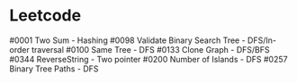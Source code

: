# Leetcode

#0001 Two Sum - Hashing
#0098 Validate Binary Search Tree - DFS/In-order traversal
#0100 Same Tree - DFS
#0133 Clone Graph - DFS/BFS 
#0344 ReverseString - Two pointer
#0200 Number of Islands - DFS
#0257 Binary Tree Paths - DFS
